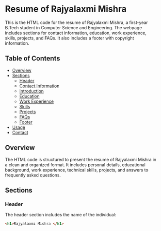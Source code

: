 # Resume of Rajyalaxmi Mishra

This is the HTML code for the resume of Rajyalaxmi Mishra, a first-year B.Tech student in Computer Science and Engineering. The webpage includes sections for contact information, education, work experience, skills, projects, and FAQs. It also includes a footer with copyright information.

## Table of Contents

- [Overview](#overview)
- [Sections](#sections)
  - [Header](#header)
  - [Contact Information](#contact-information)
  - [Introduction](#introduction)
  - [Education](#education)
  - [Work Experience](#work-experience)
  - [Skills](#skills)
  - [Projects](#projects)
  - [FAQs](#faqs)
  - [Footer](#footer)
- [Usage](#usage)
- [Contact](#contact)

## Overview

The HTML code is structured to present the resume of Rajyalaxmi Mishra in a clean and organized format. It includes personal details, educational background, work experience, technical skills, projects, and answers to frequently asked questions.

## Sections

### Header

The header section includes the name of the individual:

```html
<h1>Rajyalaxmi Mishra </h1>
